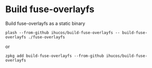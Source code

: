 # Build fuse-overlayfs
Build fuse-overlayfs as a static binary
```
plash --from-github ihucos/build-fuse-overlayfs -- build-fuse-overlayfs ./fuse-overlayfs
```
or
```
zpkg add build-fuse-overlayfs --from-github ihucos/build-fuse-overlayfs
```


